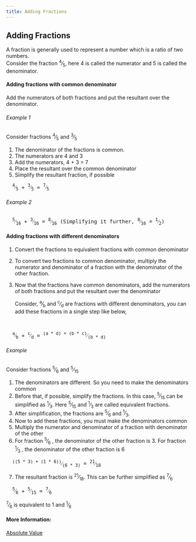 ```yaml
---
title: Adding Fractions
---
```

## Adding Fractions

A fraction is generally used to represent a number which is a ratio of two numbers. 
<br>Consider the fraction <span class="fraction"><sup>4</sup>⁄<sub>5</sub></span>, here 4 is called the numerator and 5 is called the denominator. 

#### Adding fractions with common denominator

Add the numerators of both fractions and put the resultant over the denominator.

###### Example 1

Consider fractions <span class="fraction"><sup>4</sup>⁄<sub>5</sub></span> and <span class="fraction"><sup>3</sup>⁄<sub>5</sub></span>

1. The denominator of the fractions is common.
2. The numerators are 4 and 3
3. Add the numerators, 4 + 3 = 7
4. Place the resultant over the common denominator
5. Simplify the resultant fraction, if possible

<pre>  <span class="fraction"><sup>4</sup>⁄<sub>5</sub></span> + <span class="fraction"><sup>3</sup>⁄<sub>5</sub></span> = <span class="fraction"><sup>7</sup>⁄<sub>5</sub></span> </pre>
###### Example 2
<pre>  <span class="fraction"><sup>5</sup>⁄<sub>16</sub></span> + <span class="fraction"><sup>3</sup>⁄<sub>16</sub></span> = <span class="fraction"><sup>8</sup>⁄<sub>16</sub></span> (Simplifying it further, <span class="fraction"><sup>8</sup>⁄<sub>16</sub></span> = <span class="fraction"><sup>1</sup>⁄<sub>2</sub></span>) </pre>

#### Adding fractions with different denominators

1. Convert the fractions to equivalent fractions with common denominator
2. To convert two fractions to common denominator, multiply the numerator and denominator of a fraction with the denominator of the other fraction.
3. Now that the fractions have common denominators, add the numerators of both fractions and put the resultant over the denominator

   Consider, <span class="fraction"><sup>a</sup>⁄<sub>b</sub></span> and <span class="fraction"><sup>c</sup>⁄<sub>d</sub></span>  are fractions with different denominators, you can add these fractions in a single step like below,
<br>
<pre>  <span class="fraction"><sup>a</sup>⁄<sub>b</sub></span> + <span class="fraction"><sup>c</sup>⁄<sub>d</sub></span> = <span class="fraction"><sup>(a * d) + (b * c)</sup>⁄<sub>(b * d)</sub></span> </pre>

###### Example

Consider fractions <span class="fraction"><sup>5</sup>⁄<sub>6</sub></span> and <span class="fraction"><sup>5</sup>⁄<sub>15</sub></span>

1. The denominators are different. So you need to make the denominators common
2. Before that, if possible, simplify the fractions. In this case, <span class="fraction"><sup>5</sup>⁄<sub>15</sub></span> can be simplified as <span class="fraction"><sup>1</sup>⁄<sub>3</sub></span>. Here <span class="fraction"><sup>5</sup>⁄<sub>15</sub></span> and <span class="fraction"><sup>1</sup>⁄<sub>3</sub></span> are called equivalent fractions.
3. After simplification, the fractions are <span class="fraction"><sup>5</sup>⁄<sub>6</sub></span> and <span class="fraction"><sup>1</sup>⁄<sub>3</sub></span>.
4. Now to add these fractions, you must make the denominators common
5. Multiply the numerator and denominator of a fraction with denominator of the other
6. For fraction <span class="fraction"><sup>5</sup>⁄<sub>6</sub></span> , the denominator of the other fraction is 3. For fraction <span class="fraction"><sup>1</sup>⁄<sub>3</sub></span> , the denominator of the other fraction is 6

<pre>  <span class="fraction"><sup>((5 * 3) + (1 * 6))</sup>⁄<sub>(6 * 3)</sub></span> = <span class="fraction"><sup>21</sup>⁄<sub>18</sub></span> </pre>

7. The resultant fraction is <span class="fraction"><sup>21</sup>⁄<sub>18</sub></span>. This can be further simplified as <span class="fraction"><sup>7</sup>⁄<sub>6</sub></span>

<pre>  <span class="fraction"><sup>5</sup>⁄<sub>6</sub></span> + <span class="fraction"><sup>5</sup>⁄<sub>15</sub></span> = <span class="fraction"><sup>7</sup>⁄<sub>6</sub></span> </pre>

<span class="fraction"><sup>7</sup>⁄<sub>6</sub></span> is equivalent to 1 and <span class="fraction"><sup>1</sup>⁄<sub>6</sub></span>

#### More Information:
<a href='https://www.purplemath.com/modules/fraction4.htm "Absolute Value"' target='_blank' rel='nofollow'>Absolute Value</a>
